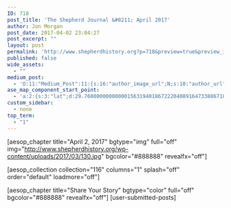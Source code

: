 ```yaml
---
ID: 718
post_title: 'The Shepherd Journal &#8211; April 2017'
author: Jon Morgan
post_date: 2017-04-02 23:04:27
post_excerpt: ""
layout: post
permalink: 'http://www.shepherdhistory.org?p=718&preview=true&preview_id=718'
published: false
wide_assets:
  - ""
medium_post:
  - 'O:11:"Medium_Post":11:{s:16:"author_image_url";N;s:10:"author_url";N;s:11:"byline_name";N;s:12:"byline_email";N;s:10:"cross_link";s:2:"no";s:2:"id";N;s:21:"follower_notification";s:3:"yes";s:7:"license";s:19:"all-rights-reserved";s:14:"publication_id";s:12:"881fb60cdbf3";s:6:"status";s:4:"none";s:3:"url";N;}'
ase_map_component_start_point:
  - 'a:2:{s:3:"lat";d:29.760000000000001563194018672220408916473388671875;s:3:"lng";d:-95.3799999999999954525264911353588104248046875;}'
custom_sidebar:
  - none
top_term:
  - "1"
---
```

[aesop_chapter title="April 2, 2017" bgtype="img" full="off" img="http://www.shepherdhistory.org/wp-content/uploads/2017/03/130.jpg" bgcolor="#888888" revealfx="off"]

[aesop_collection collection="116" columns="1" splash="off" order="default" loadmore="off"]


[aesop_chapter title="Share Your Story" bgtype="color" full="off" bgcolor="#888888" revealfx="off"]
[user-submitted-posts]